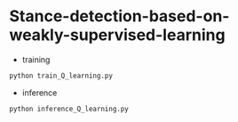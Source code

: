 # Stance-detection-based-on-weakly-supervised-learning
* training
``` bash
python train_Q_learning.py
```
* inference
``` bash
python inference_Q_learning.py
```